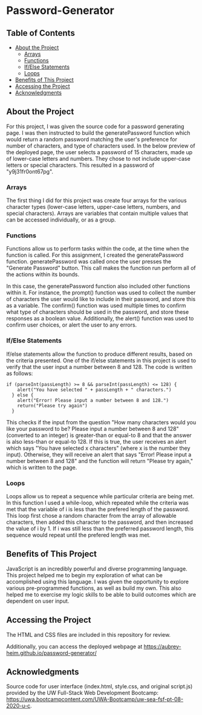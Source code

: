 # Password-Generator

## Table of Contents
* [About the Project](#about-the-project)
  * [Arrays](#arrays)
  * [Functions](#functions)
  * [If/Else Statements](#ifelse-statements)
  * [Loops](#loops)
* [Benefits of This Project](#benefits-of-this-project)
* [Accessing the Project](#accessing-the-project)
* [Acknowledgments](#acknowledgments)
  
## About the Project
For this project, I was given the source code for a password generating page. I was then instructed to build the generatePassword function which would return a random password matching the user's preference for number of characters, and type of characters used. In the below preview of the deployed page, the user selects a password of 15 characters, made up of lower-case letters and numbers. They chose to not include upper-case letters or special characters. This resulted in a password of "y9j31fr0ont67pg".

### Arrays
The first thing I did for this project was create four arrays for the various character types (lower-case letters, upper-case letters, numbers, and special characters). Arrays are variables that contain multiple values that can be accessed individually, or as a group. 

### Functions
Functions allow us to perform tasks within the code, at the time when the function is called. For this assignment, I created the generatePassword function. generatePassword was called once the user presses the "Generate Password" button. This call makes the function run perform all of the actions within its bounds. 

In this case, the generatePassword function also included other functions within it. For instance, the prompt() function was used to collect the number of characters the user would like to include in their password, and store this as a variable. The confirm() function was used multiple times to confirm what type of characters should be used in the password, and store these responses as a boolean value. Additionally, the alert() function was used to confirm user choices, or alert the user to any errors. 

### If/Else Statements
If/else statements allow the function to produce different results, based on the criteria presented. One of the if/else statements in this project is used to verify that the user input a number between 8 and 128. The code is written as follows:

    if (parseInt(passLength) >= 8 && parseInt(passLength) <= 128) {
        alert("You have selected " + passLength + " characters.")
      } else {
        alert("Error! Please input a number between 8 and 128.")
        return("Please try again")
      }
This checks if the input from the question "How many characters would you like your password to be? Please input a number between 8 and 128" (converted to an integer) is greater-than or equal-to 8 and that the answer is also less-than or equal-to 128. If this is true, the user receives an alert which says "You have selected x characters" (where x is the number they input). Otherwise, they will receive an alert that says "Error! Please input a number between 8 and 128" and the function will return "Please try again," which is written to the page.

### Loops
Loops allow us to repeat a sequence while particular criteria are being met. In this function I used a while-loop, which repeated while the criteria was met that the variable of i is less than the prefered length of the password. This loop first chose a random character from the array of allowable characters, then added this character to the password, and then increased the value of i by 1. If i was still less than the preferred password length, this sequence would repeat until the prefered length was met. 

## Benefits of This Project
JavaScript is an incredibly powerful and diverse programming language. This project helped me to begin my exploration of what can be accomplished using this language. I was given the opportunity to explore various pre-programmed functions, as well as build my own. This also helped me to exercise my logic skills to be able to build outcomes which are dependent on user input. 

## Accessing the Project
The HTML and CSS files are included in this repository for review. 

Additionally, you can access the deployed webpage at https://aubrey-heim.github.io/password-generator/

## Acknowledgments
Source code for user interface (index.html, style.css, and original script.js) provided by the UW Full-Stack Web Development Bootcamp: https://uwa.bootcampcontent.com/UWA-Bootcamp/uw-sea-fsf-pt-08-2020-u-c. 
